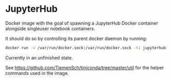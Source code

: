 # JupyterHub

Docker image with the goal of spawning a JupyterHub Docker container alongside singleuser notebook containers.

It should do so by controlling its parent docker daemon by running:

```bash
docker run -v /var/run/docker.sock:/var/run/docker.sock -ti jupyterhub-docker:latest
```

Currently in an unfinished state.

See https://github.com/TiemenSch/tiniconda/tree/master/util for the helper commands used in the image.

